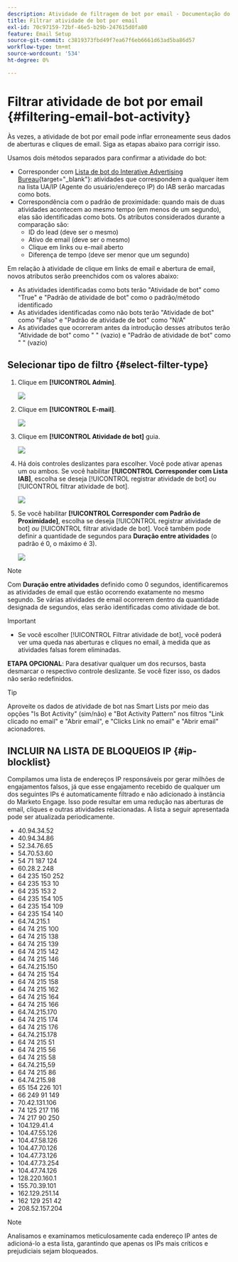 ```yaml
---
description: Atividade de filtragem de bot por email - Documentação do Marketo - Documentação do produto
title: Filtrar atividade de bot por email
exl-id: 70c97159-72bf-46e5-b29b-247615d0fa80
feature: Email Setup
source-git-commit: c3819373fbd49f7ea67f6eb6661d63ad5ba86d57
workflow-type: tm+mt
source-wordcount: '534'
ht-degree: 0%

---
```


# Filtrar atividade de bot por email {#filtering-email-bot-activity}

Às vezes, a atividade de bot por email pode inflar erroneamente seus dados de aberturas e cliques de email. Siga as etapas abaixo para corrigir isso.

Usamos dois métodos separados para confirmar a atividade do bot:

* Corresponder com [Lista de bot do Interative Advertising Bureau](https://www.iab.com/guidelines/iab-abc-international-spiders-bots-list/){target="_blank"}: atividades que correspondem a qualquer item na lista UA/IP (Agente do usuário/endereço IP) do IAB serão marcadas como bots.
* Correspondência com o padrão de proximidade: quando mais de duas atividades acontecem ao mesmo tempo (em menos de um segundo), elas são identificadas como bots. Os atributos considerados durante a comparação são:
   * ID do lead (deve ser o mesmo)
   * Ativo de email (deve ser o mesmo)
   * Clique em links ou e-mail aberto
   * Diferença de tempo (deve ser menor que um segundo)

Em relação à atividade de clique em links de email e abertura de email, novos atributos serão preenchidos com os valores abaixo:

* As atividades identificadas como bots terão &quot;Atividade de bot&quot; como &quot;True&quot; e &quot;Padrão de atividade de bot&quot; como o padrão/método identificado
* As atividades identificadas como não bots terão &quot;Atividade de bot&quot; como &quot;Falso&quot; e &quot;Padrão de atividade de bot&quot; como &quot;N/A&quot;
* As atividades que ocorreram antes da introdução desses atributos terão &quot;Atividade de bot&quot; como &quot; &quot; (vazio) e &quot;Padrão de atividade de bot&quot; como &quot; &quot; (vazio)

## Selecionar tipo de filtro {#select-filter-type}

1. Clique em **[!UICONTROL Admin]**.

   ![](assets/filtering-email-bot-activity-1.png)

1. Clique em **[!UICONTROL E-mail]**.

   ![](assets/filtering-email-bot-activity-2.png)

1. Clique em **[!UICONTROL Atividade de bot]** guia.

   ![](assets/filtering-email-bot-activity-3.png)

1. Há dois controles deslizantes para escolher. Você pode ativar apenas um ou ambos. Se você habilitar **[!UICONTROL Corresponder com Lista IAB]**, escolha se deseja [!UICONTROL registrar atividade de bot] _ou_ [!UICONTROL filtrar atividade de bot].

   ![](assets/filtering-email-bot-activity-4.png)

1. Se você habilitar **[!UICONTROL Corresponder com Padrão de Proximidade]**, escolha se deseja [!UICONTROL registrar atividade de bot] _ou_ [!UICONTROL filtrar atividade de bot]. Você também pode definir a quantidade de segundos para **Duração entre atividades** (o padrão é 0, o máximo é 3).

   ![](assets/filtering-email-bot-activity-5.png)

>[!NOTE]
>
>Com **Duração entre atividades** definido como 0 segundos, identificaremos as atividades de email que estão ocorrendo exatamente no mesmo segundo. Se várias atividades de email ocorrerem dentro da quantidade designada de segundos, elas serão identificadas como atividade de bot.

>[!IMPORTANT]
>
>* Se você escolher [!UICONTROL Filtrar atividade de bot], você poderá ver uma queda nas aberturas e cliques no email, à medida que as atividades falsas forem eliminadas.

**ETAPA OPCIONAL**: Para desativar qualquer um dos recursos, basta desmarcar o respectivo controle deslizante. Se você fizer isso, os dados não serão redefinidos.

>[!TIP]
>
>Aproveite os dados de atividade de bot nas Smart Lists por meio das opções &quot;Is Bot Activity&quot; (sim/não) e &quot;Bot Activity Pattern&quot; nos filtros &quot;Link clicado no email&quot; e &quot;Abrir email&quot;, e &quot;Clicks Link no email&quot; e &quot;Abrir email&quot; acionadores.

## INCLUIR NA LISTA DE BLOQUEIOS IP {#ip-blocklist}

Compilamos uma lista de endereços IP responsáveis por gerar milhões de engajamentos falsos, já que esse engajamento recebido de qualquer um dos seguintes IPs é automaticamente filtrado e não adicionado à instância do Marketo Engage. Isso pode resultar em uma redução nas aberturas de email, cliques e outras atividades relacionadas. A lista a seguir apresentada pode ser atualizada periodicamente.

* 40.94.34.52
* 40.94.34.86
* 52.34.76.65
* 54.70.53.60
* 54 71 187 124
* 60.28.2.248
* 64 235 150 252
* 64 235 153 10
* 64 235 153 2
* 64 235 154 105
* 64 235 154 109
* 64 235 154 140
* 64.74.215.1
* 64 74 215 100
* 64 74 215 138
* 64 74 215 139
* 64 74 215 142
* 64 74 215 146
* 64.74.215.150
* 64 74 215 154
* 64 74 215 158
* 64 74 215 162
* 64 74 215 164
* 64 74 215 166
* 64.74.215.170
* 64 74 215 174
* 64 74 215 176
* 64.74.215.178
* 64 74 215 51
* 64 74 215 56
* 64 74 215 58
* 64.74.215,59
* 64 74 215 86
* 64.74.215.98
* 65 154 226 101
* 66 249 91 149
* 70.42.131.106
* 74 125 217 116
* 74 217 90 250
* 104.129.41.4
* 104.47.55.126
* 104.47.58.126
* 104.47.70.126
* 104.47.73.126
* 104.47.73.254
* 104.47.74.126
* 128.220.160.1
* 155.70.39.101
* 162.129.251.14
* 162 129 251 42
* 208.52.157.204

>[!NOTE]
>
>Analisamos e examinamos meticulosamente cada endereço IP antes de adicioná-lo a esta lista, garantindo que apenas os IPs mais críticos e prejudiciais sejam bloqueados.
